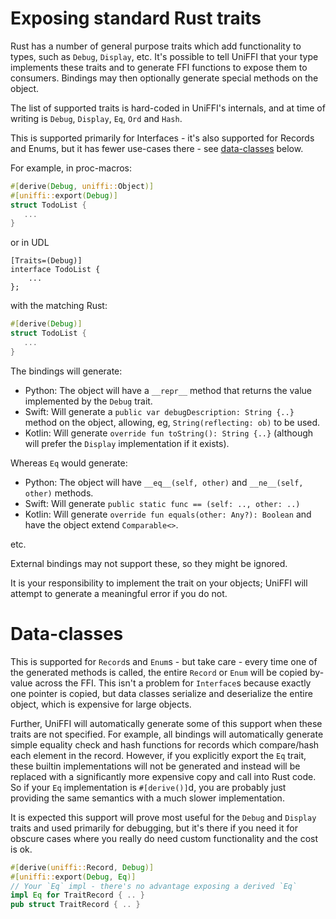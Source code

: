 # Exposing standard Rust traits

Rust has a number of general purpose traits which add functionality to types, such
as `Debug`, `Display`, etc. It's possible to tell UniFFI that your type implements these
traits and to generate FFI functions to expose them to consumers. Bindings may then optionally
generate special methods on the object.

The list of supported traits is hard-coded in UniFFI's internals, and at time of writing
is `Debug`, `Display`, `Eq`, `Ord` and `Hash`.

This is supported primarily for Interfaces - it's also supported for Records and Enums, but it has fewer use-cases there - see [data-classes](#data-classes) below.

For example, in proc-macros:
```rust
#[derive(Debug, uniffi::Object)]
#[uniffi::export(Debug)]
struct TodoList {
   ...
}
```
or in UDL
```
[Traits=(Debug)]
interface TodoList {
    ...
};
```
with the matching Rust:
```rust
#[derive(Debug)]
struct TodoList {
   ...
}
```

The bindings will generate:

* Python: The object will have a `__repr__` method that returns the value implemented by the `Debug` trait.
* Swift: Will generate a `public var debugDescription: String {..}` method on the object, allowing, eg, `String(reflecting: ob)` to be used.
* Kotlin: Will generate `override fun toString(): String {..}` (although will prefer the `Display` implementation if it exists).

Whereas `Eq` would generate:

* Python: The object will have `__eq__(self, other)` and `__ne__(self, other)` methods.
* Swift: Will generate `public static func == (self: .., other: ..)`
* Kotlin: Will generate `override fun equals(other: Any?): Boolean` and have the object extend `Comparable<>`.

etc.

External bindings may not support these, so they might be ignored.

It is your responsibility to implement the trait on your objects; UniFFI will attempt to generate a meaningful error if you do not.

# Data-classes

This is supported for `Record`s and `Enum`s - but take care - every time one of the generated methods is called,
the entire `Record` or `Enum` will be copied by-value across the FFI.
This isn't a problem for `Interface`s because exactly one pointer is copied, but data classes serialize and deserialize the entire object, which is expensive for large objects.

Further, UniFFI will automatically generate some of this support when these traits are not specified.
For example, all bindings will automatically generate simple equality check and hash functions for records which compare/hash each element in the record.
However, if you explicitly export the `Eq` trait, these builtin implementations will not be generated and instead will be replaced with a significantly more expensive copy and call into Rust code.
So if your `Eq` implementation is `#[derive()]`d, you are probably just providing the same semantics with a much slower implementation.

It is expected this support will prove most useful for the `Debug` and `Display` traits and used primarily for debugging,
but it's there if you need it for obscure cases where you really do need custom functionality and the cost is ok.

```rust
#[derive(uniffi::Record, Debug)]
#[uniffi::export(Debug, Eq)]
// Your `Eq` impl - there's no advantage exposing a derived `Eq`
impl Eq for TraitRecord { .. }
pub struct TraitRecord { .. }
```
